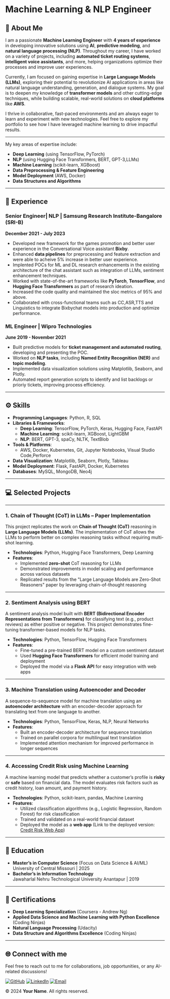 # Machine Learning & NLP Engineer

## 🚀 **About Me**

I am a passionate **Machine Learning Engineer** with **4 years of experience** in developing innovative solutions using **AI**, **predictive modeling**, and **natural language processing (NLP)**. Throughout my career, I have worked on a variety of projects, including **automated ticket routing systems**, **intelligent voice assistants**, and more, helping organizations optimize their processes and improve user experiences.

Currently, I am focused on gaining expertise in **Large Language Models (LLMs)**, exploring their potential to revolutionize AI applications in areas like natural language understanding, generation, and dialogue systems. My goal is to deepen my knowledge of **transformer models** and other cutting-edge techniques, while building scalable, real-world solutions on **cloud platforms** like **AWS**.

I thrive in collaborative, fast-paced environments and am always eager to learn and experiment with new technologies. Feel free to explore my portfolio to see how I have leveraged machine learning to drive impactful results.

---

My key areas of expertise include:
- **Deep Learning** (using TensorFlow, PyTorch)
- **NLP** (using Hugging Face Transformers, BERT, GPT-3,LLMs)
- **Machine Learning** (scikit-learn, XGBoost)
- **Data Preprocessing & Feature Engineering**
- **Model Deployment** (AWS, Docker)
- **Data Structures and Algorithms**

---

## 💼 **Experience**

### Senior Engineer| NLP | **Samsung Research Institute-Bangalore (SRI-B)**  
**December 2021 - July 2023**
- Developed new framework for the games promotion and better user experience in the Conversational Voice assistant **Bixby**.
- Enhanced **data pipelines** for preprocessing and feature extraction and were able to acheive 5% increase in better user experience.
- Implented POCs for ML and DL research enhancements in the existing architecture of the chat assistant such as integration of LLMs, sentiment enhancement techniques.
- Worked with state-of-the-art frameworks like **PyTorch**, **TensorFlow**, and **Hugging Face Transformers** as part of research ideation.
- Increased the code quality and maintained the sloc metrics of 95% and above.
- Collaborated with cross-functional teams such as CC,ASR,TTS and Linguistics to integrate Bixbychat models into production and optimize performance.

### ML Engineer | **Wipro Technologies**  
**June 2019 - November 2021**
- Built predictive models for **ticket management and automated routing**, developing and presenting the POC.  
- Worked on **NLP tasks**, including **Named Entity Recognition (NER)** and **topic modeling**.  
- Implemented data visualization solutions using Matplotlib, Seaborn, and Plotly.<br>
- Automated report generation scripts to identify and list backlogs or prioriy tickets, improving process efficiency.

---

## ⚙️ **Skills**

- **Programming Languages**: Python, R, SQL
- **Libraries & Frameworks**: 
  - **Deep Learning**: TensorFlow, PyTorch, Keras, Hugging Face, FastAPI
  - **Machine Learning**: scikit-learn, XGBoost, LightGBM
  - **NLP**: BERT, GPT-3, spaCy, NLTK, TextBlob
- **Tools & Platforms**: 
  - AWS, Docker, Kubernetes, Git, Jupyter Notebooks, Visual Studio Code,Perforce
- **Data Visualization**: Matplotlib, Seaborn, Plotly, Tableau
- **Model Deployment**: Flask, FastAPI, Docker, Kubernetes
- **Databases**: MySQL, MongoDB, Neo4j

---

## 💻 Selected Projects

---

### **1. Chain of Thought (CoT) in LLMs – Paper Implementation**

This project replicates the work on **Chain of Thought (CoT)** reasoning in **Large Language Models (LLMs)**. The implementation of CoT allows the LLMs to perform better on complex reasoning tasks without requiring multi-shot learning.

- **Technologies**: Python, Hugging Face Transformers, Deep Learning
- **Features**:
  - Implemented **zero-shot** CoT reasoning for LLMs
  - Demonstrated improvements in model scaling and performance across various datasets
  - Replicated results from the "Large Language Models are Zero-Shot Reasoners" paper by leveraging chain-of-thought reasoning


---

### **2. Sentiment Analysis using BERT**

A sentiment analysis model built with **BERT (Bidirectional Encoder Representations from Transformers)** for classifying text (e.g., product reviews) as either positive or negative. This project demonstrates fine-tuning transformer-based models for NLP tasks.

- **Technologies**: Python, TensorFlow, Hugging Face Transformers
- **Features**:
  - Fine-tuned a pre-trained BERT model on a custom sentiment dataset
  - Used **Hugging Face Transformers** for efficient model training and deployment
  - Deployed the model via a **Flask API** for easy integration with web apps

---

### **3. Machine Translation using Autoencoder and Decoder**

A sequence-to-sequence model for machine translation using an **autoencoder architecture** with an encoder-decoder approach for translating text from one language to another.

- **Technologies**: Python, TensorFlow, Keras, NLP, Neural Networks
- **Features**:
  - Built an encoder-decoder architecture for sequence translation
  - Trained on parallel corpora for multilingual text translation
  - Implemented attention mechanism for improved performance in longer sequences


---

### **4. Accessing Credit Risk using Machine Learning**

A machine learning model that predicts whether a customer’s profile is **risky** or **safe** based on financial data. The model evaluates risk factors such as credit history, loan amount, and payment history.

- **Technologies**: Python, scikit-learn, pandas, Machine Learning
- **Features**:
  - Utilized classification algorithms (e.g., Logistic Regression, Random Forest) for risk classification
  - Trained and validated on a real-world financial dataset
  - Deployed the model as a **web app** (Link to the deployed version: [Credit Risk Web App](http://ec2-3-140-255-188.us-east-2.compute.amazonaws.com:5002/?))

---

## 🧠 **Education**

- **Master’s in Computer Science** (Focus on Data Science & AI/ML)  
  University of Central Missouri | 2025
- **Bachelor’s in Information Technology**  
  Jawaharlal Nehru Technological University Anantapur | 2019

---

## 📝 **Certifications**

- **Deep Learning Specialization** (Coursera - Andrew Ng)
- **Applied Data Science and Machine Learning with Python Excellence** (Coding Ninjas)
- **Natural Language Processing** (Udacity)
- **Data Structure and Algorithms Excellence** (Coding Ninjas)

---

## 🌐 **Connect with me**

Feel free to reach out to me for collaborations, job opportunities, or any AI-related discussions!

[![GitHub](https://img.shields.io/badge/GitHub-181717?style=flat-square&logo=github&logoColor=white)](https://github.com/kvamsi7)
[![LinkedIn](https://img.shields.io/badge/LinkedIn-0A66C2?style=flat-square&logo=linkedin&logoColor=white)](https://www.linkedin.com/in/katam-vamsi-krishna)
[![Email](https://img.shields.io/badge/Email-D14836?style=flat-square&logo=gmail&logoColor=white)](mailto:vamsikrishna.katamreddy@gmail.com)


© 2024 **Your Name**. All rights reserved.
